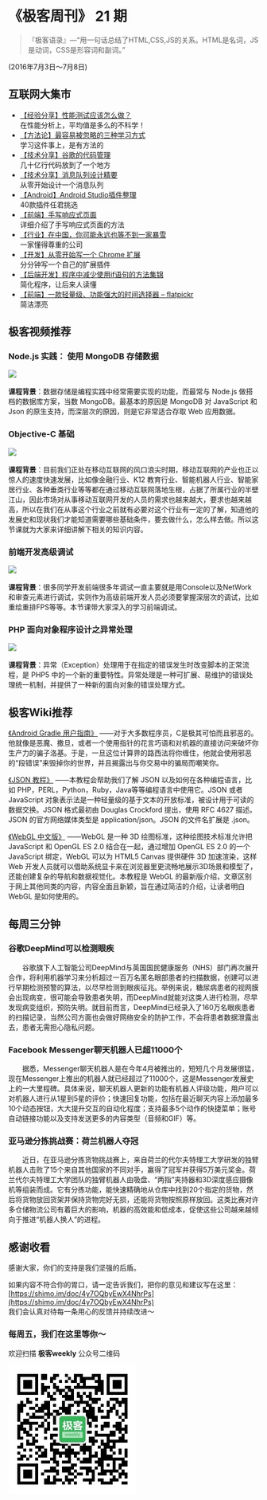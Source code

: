 # 《极客周刊》 21 期

>『极客语录』—“用一句话总结了HTML,CSS,JS的关系。HTML是名词，JS是动词，CSS是形容词和副词。”  

(2016年7月3日～7月8日)

## 互联网大集市

- [【经验分享】性能测试应该怎么做？](http://coolshell.cn/articles/17381.html)
<br>在性能分析上，平均值是多么的不科学！
- [【方法论】最容易被忽略的三种学习方式](http://www.gtdlife.com/2016/4376/three-study-way/)
<br>学习这件事上，是有方法的
- [【技术分享】谷歌的代码管理](http://www.ruanyifeng.com/blog/2016/07/google-monolithic-source-repository.html)
<br>几十亿行代码放到了一个地方
- [【技术分享】消息队列设计精要](http://tech.meituan.com/mq-design.html)
<br>从零开始设计一个消息队列
- [【Android】Android Studio插件整理](https://ydmmocoo.github.io/2016/06/28/Android-Studio%E6%8F%92%E4%BB%B6%E6%95%B4%E7%90%86/)
<br>40款插件任君挑选
- [【前端】手写响应式页面](http://www.longestory.com/Css/writing-responsive-web-design.html#more)
<br>详细介绍了手写响应式页面的方法
- [【行业】​在中国，你可能永远也等不到一家暴雪](http://weibo.com/ttarticle/p/show?id=2309403993583597293264)
<br>一家懂得尊重的公司
- [【开发】从零开始写一个 Chrome 扩展](https://segmentfault.com/a/1190000005896962)
<br>分分钟写一个自己的扩展插件
- [【后端开发】程序中减少使用if语句的方法集锦](http://www.codeceo.com/article/how-reduce-if.html)
<br>简化程序，让后来人读懂
- [【前端】一款轻量级、功能强大的时间选择器 – flatpickr](http://webres.wang/flatpickr-lightweight-datetime-picker/)
<br>简洁漂亮

## 极客视频推荐

### Node.js 实践： 使用 MongoDB 存储数据

<a href="http://www.jikexueyuan.com/course/1976.html"><img src="http://a1.jikexueyuan.com/home/201509/10/2e4a/55f0e8bb7e32e.jpg"/>
</a>

**课程背景**：数据存储是编程实践中经常需要实现的功能，而最常与 Node.js 做搭档的数据库方案，当数 MongoDB。最基本的原因是 MongoDB 对 JavaScript 和 Json 的原生支持，而深层次的原因，则是它非常适合存取 Web 应用数据。

### Objective-C 基础

<a href="http://www.jikexueyuan.com/course/2671.html"><img src="http://a1.jikexueyuan.com/home/201604/14/f728/570efcd27e5dc.jpg"/>
</a>

**课程背景**：目前我们正处在移动互联网的风口浪尖时期，移动互联网的产业也正以惊人的速度快速发展，比如像金融行业、K12 教育行业、智能机器人行业、智能家居行业、各种垂类行业等等都在通过移动互联网落地生根，占据了所属行业的半壁江山，因此市场对从事移动互联网开发的人员的需求也越来越大，要求也越来越高，所以在我们在从事这个行业之前就有必要对这个行业有一定的了解，知道他的发展史和现状我们才能知道需要哪些基础条件，要去做什么，怎么样去做。所以这节课就为大家来详细讲解下相关的知识内容。

### 前端开发高级调试

<a href="http://www.jikexueyuan.com/course/2308.html"><img src="http://a1.jikexueyuan.com/home/201512/01/6652/565d1448d24a6.jpg"/>
</a>

**课程背景**：很多同学开发前端很多年调试一直主要就是用Console以及NetWork和审查元素进行调试，实则作为高级前端开发人员必须要掌握深层次的调试，比如重绘重排FPS等等。本节课带大家深入的学习前端调试。

### PHP 面向对象程序设计之异常处理

<a href="http://www.jikexueyuan.com/course/2414.html"><img src="http://a1.jikexueyuan.com/home/201601/04/c4b5/5689d32469702.jpg"/>
</a>

**课程背景**：异常（Exception）处理用于在指定的错误发生时改变脚本的正常流程，是 PHP5 中的一个新的重要特性。异常处理是一种可扩展、易维护的错误处理统一机制，并提供了一种新的面向对象的错误处理方式。

## 极客Wiki推荐

[《Android Gradle 用户指南》](http://wiki.jikexueyuan.com/project/android-gradle-guide/) ——对于大多数程序员，C是极其可怕而且邪恶的。他就像是恶魔、撒旦，或者一个使用指针的花言巧语和对机器的直接访问来破坏你生产力的骗子洛基。于是，一旦这位计算界的路西法将你缠住，他就会使用邪恶的“段错误”来毁掉你的世界，并且揭露出与你交易中的骗局而嘲笑你。

[《JSON 教程》](http://wiki.jikexueyuan.com/project/json/) ——本教程会帮助我们了解 JSON 以及如何在各种编程语言，比如 PHP，PERL，Python，Ruby，Java等等编程语言中使用它。JSON 或者 JavaScript 对象表示法是一种轻量级的基于文本的开放标准，被设计用于可读的数据交换。JSON 格式最初由 Douglas Crockford 提出，使用 RFC 4627 描述。JSON 的官方网络媒体类型是 application/json。JSON 的文件名扩展是 .json。

[《WebGL 中文版》](http://wiki.jikexueyuan.com/project/webgl/) ——WebGL 是一种 3D 绘图标准，这种绘图技术标准允许把 JavaScript 和 OpenGL ES 2.0 结合在一起，通过增加 OpenGL ES 2.0 的一个 JavaScript 绑定，WebGL 可以为 HTML5 Canvas 提供硬件 3D 加速渲染，这样 Web 开发人员就可以借助系统显卡来在浏览器里更流畅地展示3D场景和模型了，还能创建复杂的导航和数据视觉化。本教程是 WebGL 的最新版介绍，文章区别于网上其他同类的内容，内容全面且新颖，旨在通过简洁的介绍，让读者明白 WebGL 是如何使用的。

## 每周三分钟

### 谷歌DeepMind可以检测眼疾

　　谷歌旗下人工智能公司DeepMind与英国国民健康服务（NHS）部门再次展开合作，将利用机器学习来分析超过一百万名匿名眼部患者的扫描数据，创建可以进行早期检测预警的算法，以尽早检测到眼疾征兆。举例来说，糖尿病患者的视网膜会出现病变，很可能会导致患者失明，而DeepMind就能对这类人进行检测，尽早发现病变组织，预防失明。就目前而言，DeepMind已经录入了160万名眼疾患者的扫描记录，当然公司方面也会做好网络安全的防护工作，不会将患者数据泄露出去，患者无需担心隐私问题。

### Facebook Messenger聊天机器人已超11000个

　　据悉，Messenger聊天机器人是在今年4月被推出的，短短几个月发展很猛，现在Messenger上推出的机器人就已经超过了11000个，这是Messenger发展史上的一大里程碑。具体来说，聊天机器人更新的功能有机器人评级功能，用户可以对机器人进行从1星到5星的评价；快速回复功能，包括在最近聊天内容上添加最多10个动态按钮，大大提升交互的自动化程度；支持最多5个动作的快捷菜单；账号自动链接功能以及支持发送更多的内容类型（音频和GIF）等。

### 亚马逊分拣挑战赛：荷兰机器人夺冠

　　近日，在亚马逊分拣货物挑战赛上，来自荷兰的代尔夫特理工大学研发的独臂机器人击败了15个来自其他国家的不同对手，赢得了冠军并获得5万美元奖金。荷兰代尔夫特理工大学团队的独臂机器人由吸盘、“两指”夹持器和3D深度感应摄像机等组装而成。它有分拣功能，能快速精确地从仓库中找到20个指定的货物，然后将货物放回货架并保持货物完好无损，还能将货物按照原样放回。这类比赛对许多仓储物流公司有着巨大的影响，机器的高效能和低成本，促使这些公司越来越倾向于推进“机器人换人”的进程。

## 感谢收看

感谢大家，你们的支持是我们坚强的后盾。

如果内容不符合你的胃口，请一定告诉我们，把你的意见和建议写在这里： [https://shimo.im/doc/4y7OQbyEwX4NhrPs](https://shimo.im/doc/4y7OQbyEwX4NhrPs)   
我们会认真对待每一条用心的反馈并持续改进～

### 每周五，我们在这里等你～

欢迎扫描 **极客weekly** 公众号二维码

![](images/weixin.jpg)
